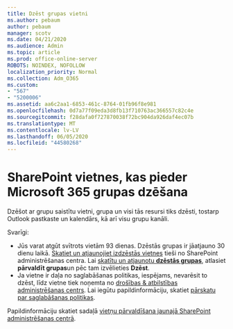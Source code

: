 ```yaml
---
title: Dzēst grupas vietni
ms.author: pebaum
author: pebaum
manager: scotv
ms.date: 04/21/2020
ms.audience: Admin
ms.topic: article
ms.prod: office-online-server
ROBOTS: NOINDEX, NOFOLLOW
localization_priority: Normal
ms.collection: Adm_O365
ms.custom:
- "567"
- "5200006"
ms.assetid: aa6c2aa1-6853-461c-8764-01fb96f8e981
ms.openlocfilehash: 0d7a77f09eda3d8fb13f710763ac366557c82c4e
ms.sourcegitcommit: f28dafa0f727870038f72bc904da926daf4ec07b
ms.translationtype: MT
ms.contentlocale: lv-LV
ms.lasthandoff: 06/05/2020
ms.locfileid: "44580268"
---
```

# <a name="delete-a-sharepoint-site-that-belongs-to-a-microsoft-365-group"></a>SharePoint vietnes, kas pieder Microsoft 365 grupas dzēšana

Dzēšot ar grupu saistītu vietni, grupa un visi tās resursi tiks dzēsti, tostarp Outlook pastkaste un kalendārs, kā arī visu grupu kanāli.
  
Svarīgi:

- Jūs varat atgūt svītrots vietām 93 dienas. Dzēstās grupas ir jāatjauno 30 dienu laikā. [Skatiet un atjaunojiet izdzēstās vietnes](https://admin.microsoft.com/sharepoint?page=recyclebin&modern=true) tieši no SharePoint administrēšanas centra. Lai [skatītu un atjaunotu **dzēstās grupas**](https://outlook.office.com/people/group/deleted), atlasiet **pārvaldīt grupas**un pēc tam izvēlieties **Dzēst**.
- Ja vietne ir daļa no saglabāšanas politikas, iespējams, nevarēsit to dzēst, līdz vietne tiek noņemta no [drošības & atbilstības administrēšanas centrs](https://protection.office.com/?rfr=AdminCenter#/retention). Lai iegūtu papildinformāciju, skatiet [pārskatu par saglabāšanas politikas](https://docs.microsoft.com/microsoft-365/compliance/retention-policies).
  
Papildinformāciju skatiet sadaļā [vietņu pārvaldīšana jaunajā SharePoint administrēšanas centrā](https://docs.microsoft.com/sharepoint/manage-sites-in-new-admin-center).
